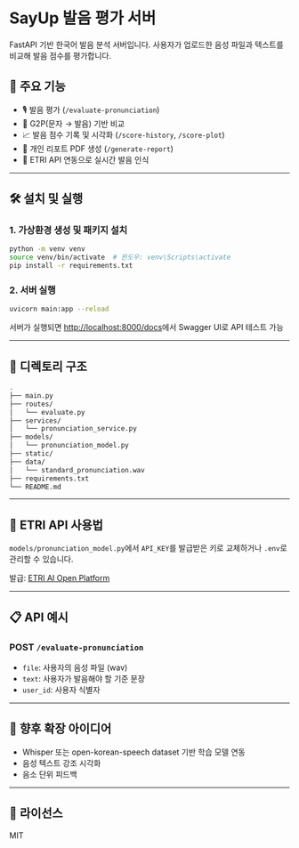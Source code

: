 # SayUp 발음 평가 서버

FastAPI 기반 한국어 발음 분석 서버입니다. 사용자가 업로드한 음성 파일과 텍스트를 비교해 발음 점수를 평가합니다.

## 🔧 주요 기능

- 🎙️ 발음 평가 (`/evaluate-pronunciation`)
- 🧠 G2P(문자 → 발음) 기반 비교
- 📈 발음 점수 기록 및 시각화 (`/score-history`, `/score-plot`)
- 🧾 개인 리포트 PDF 생성 (`/generate-report`)
- 🧠 ETRI API 연동으로 실시간 발음 인식

---

## 🛠 설치 및 실행

### 1. 가상환경 생성 및 패키지 설치

```bash
python -m venv venv
source venv/bin/activate  # 윈도우: venv\Scripts\activate
pip install -r requirements.txt
```

### 2. 서버 실행

```bash
uvicorn main:app --reload
```

서버가 실행되면 [http://localhost:8000/docs](http://localhost:8000/docs)에서 Swagger UI로 API 테스트 가능

---

## 🧩 디렉토리 구조

```bash
.
├── main.py
├── routes/
│   └── evaluate.py
├── services/
│   └── pronunciation_service.py
├── models/
│   └── pronunciation_model.py
├── static/
├── data/
│   └── standard_pronunciation.wav
├── requirements.txt
└── README.md
```

---

## 🔐 ETRI API 사용법

`models/pronunciation_model.py`에서 `API_KEY`를 발급받은 키로 교체하거나 `.env`로 관리할 수 있습니다.

발급: [ETRI AI Open Platform](https://aiopen.etri.re.kr/)

---

## 📋 API 예시

### POST `/evaluate-pronunciation`

- `file`: 사용자의 음성 파일 (wav)
- `text`: 사용자가 발음해야 할 기준 문장
- `user_id`: 사용자 식별자

---

## 🧠 향후 확장 아이디어

- Whisper 또는 open-korean-speech dataset 기반 학습 모델 연동
- 음성 텍스트 강조 시각화
- 음소 단위 피드백

---

## 📄 라이선스

MIT
